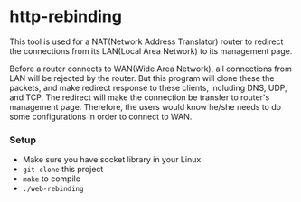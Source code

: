 # http-rebinding
This tool is used for a NAT(Network Address Translator) router 
to redirect the connections from its LAN(Local Area Network) to 
its management page.

Before a router connects to WAN(Wide Area Network), all connections 
from LAN will be rejected by the router. But this program will clone 
these the packets, and make redirect response to these clients, including 
DNS, UDP, and TCP. The redirect will make the connection be transfer to 
router's management page. Therefore, the users would know he/she needs to 
do some configurations in order to connect to WAN. 

### Setup
 - Make sure you have socket library in your Linux
 - `git clone` this project
 - `make` to compile 
 - `./web-rebinding`
 
 
